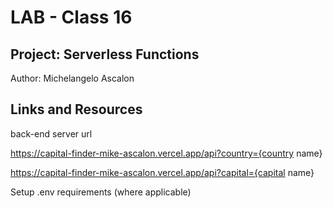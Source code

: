 # LAB - Class 16

## Project: Serverless Functions

Author: Michelangelo Ascalon

## Links and Resources

back-end server url 

https://capital-finder-mike-ascalon.vercel.app/api?country={country name}

https://capital-finder-mike-ascalon.vercel.app/api?capital={capital name}


Setup
.env requirements (where applicable)


